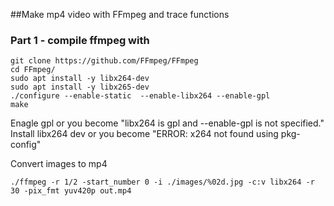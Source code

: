 ##Make mp4 video with FFmpeg and trace functions


### Part 1 - compile ffmpeg with 

```
git clone https://github.com/FFmpeg/FFmpeg
cd FFmpeg/
sudo apt install -y libx264-dev
sudo apt install -y libx265-dev
./configure --enable-static  --enable-libx264 --enable-gpl
make
```

Enagle gpl or you become "libx264 is gpl and --enable-gpl is not specified."
Install libx264 dev or you become "ERROR: x264 not found using pkg-config"


Convert images to mp4

```
./ffmpeg -r 1/2 -start_number 0 -i ./images/%02d.jpg -c:v libx264 -r 30 -pix_fmt yuv420p out.mp4
```


